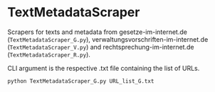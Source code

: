 # TextMetadataScraper

Scrapers for texts and metadata from gesetze-im-internet.de (`TextMetadataScraper_G.py`), verwaltungsvorschriften-im-internet.de (`TextMetadataScraper_V.py`) and rechtsprechung-im-internet.de (`TextMetadataScraper_R.py`).

CLI argument is the respective .txt file containing the list of URLs.
```
python TextMetadataScraper_G.py URL_list_G.txt
```
